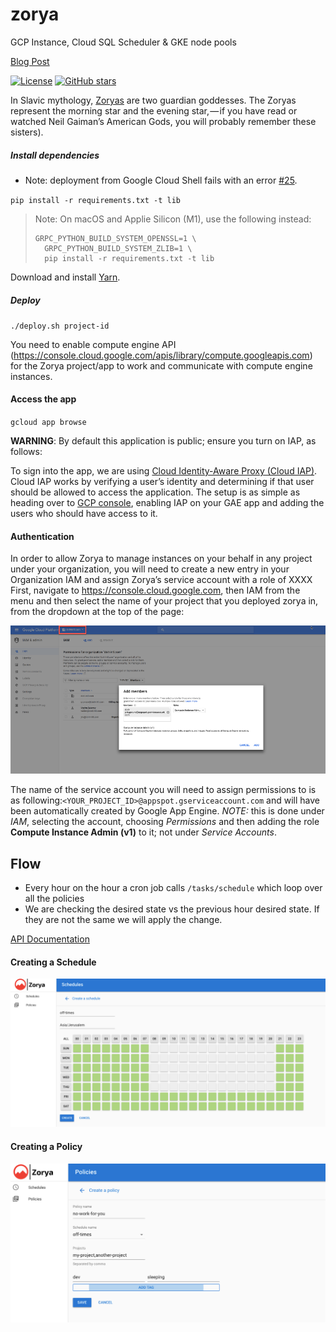 # zorya
GCP Instance, Cloud SQL Scheduler & GKE node pools

[Blog Post](http://bit.ly/zorya_blog)

[![License](https://img.shields.io/github/license/doitintl/zorya.svg)](LICENSE) [![GitHub stars](https://img.shields.io/github/stars/doitintl/zorya.svg?style=social&label=Stars&style=for-the-badge)](https://github.com/doitintl/zorya)

In Slavic mythology, [Zoryas](https://www.wikiwand.com/en/Zorya) are two guardian goddesses. The Zoryas represent the morning star and the evening star, — if you have read or watched Neil Gaiman’s American Gods, you will probably remember these sisters).


##### Install dependencies

 - Note: deployment from Google Cloud Shell fails with an error [#25](https://github.com/doitintl/zorya/issues/25).


`pip install -r requirements.txt -t lib`

> Note: On macOS and Applie Silicon (M1), use the following instead:
> ```
> GRPC_PYTHON_BUILD_SYSTEM_OPENSSL=1 \
>   GRPC_PYTHON_BUILD_SYSTEM_ZLIB=1 \
>   pip install -r requirements.txt -t lib
> ```

Download and install [Yarn](https://yarnpkg.com/).

##### Deploy
`./deploy.sh project-id`

You need to enable compute engine API (https://console.cloud.google.com/apis/library/compute.googleapis.com) for the Zorya project/app to work and communicate with compute engine instances.

#### Access the app
`gcloud app browse`

**WARNING**: By default this application is public; ensure you turn on IAP, as follows:

To sign into the app, we are using [Cloud Identity-Aware Proxy (Cloud IAP)](https://cloud.google.com/iap/). Cloud IAP works by verifying a user’s identity and determining if that user should be allowed to access the application. The setup is as simple as heading over to [GCP console](https://console.cloud.google.com/iam-admin/iap), enabling IAP on your GAE app and adding the users who should have access to it.

#### Authentication
In order to allow Zorya to manage instances on your behalf in any project under your organization, you will need to create a new entry in your Organization IAM and assign Zorya’s service account with a role of XXXX
First, navigate to https://console.cloud.google.com, then IAM from the menu and then select the name of your project that you deployed zorya in, from the dropdown at the top of the page:

![](iam.png)

The name of the service account you will need to assign permissions to is as following:`<YOUR_PROJECT_ID>@appspot.gserviceaccount.com` and will have been automatically created by Google App Engine. *NOTE:* this is done under *IAM*, selecting the account, choosing *Permissions* and then adding the role **Compute Instance Admin (v1)** to it; not under *Service Accounts*.

## Flow

* Every hour on the hour a cron job calls `/tasks/schedule` which loop over all the policies
* We are checking the desired state vs the previous hour desired state. If they are not the same we will apply the change.

[API Documentation](http://bit.ly/zorya_api_docs)

####  Creating a Schedule

![](Zorya_schedule.png)

####  Creating a Policy

![](Zorya_policies.png)
